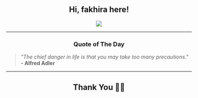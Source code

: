 <h2 align="center"> Hi, fakhira here!</h2>

<p align="center">
<a href="https://github.com/fakhiralkda" alt="github streak"><img src="https://dvst-streak.herokuapp.com/?user=fakhiralkda&theme=tokyonight&fire=DD472C"></a>
</p>

<hr>
<h3 align="center">Quote of The Day</h3>
<p align="center">
<blockquote>
<i>"The chief danger in life is that you may take too many precautions."</i>
<br>
<b>- Alfred Adler</b>
</blockquote>
</p>


<hr>
<h2 align="center">Thank You 🙏🏼</h2>
